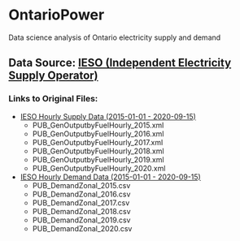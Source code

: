 # OntarioPower
Data science analysis of Ontario electricity supply and demand

## Data Source: [IESO (Independent Electricity Supply Operator)](http://www.ieso.ca)
### Links to Original Files:
- [IESO Hourly Supply Data (2015-01-01 - 2020-09-15)](http://www.google.com)
  - PUB_GenOutputbyFuelHourly_2015.xml
  - PUB_GenOutputbyFuelHourly_2016.xml
  - PUB_GenOutputbyFuelHourly_2017.xml
  - PUB_GenOutputbyFuelHourly_2018.xml
  - PUB_GenOutputbyFuelHourly_2019.xml
  - PUB_GenOutputbyFuelHourly_2020.xml
- [IESO Hourly Demand Data (2015-01-01 - 2020-09-15)](http://www.yahoo.com)
  - PUB_DemandZonal_2015.csv
  - PUB_DemandZonal_2016.csv
  - PUB_DemandZonal_2017.csv
  - PUB_DemandZonal_2018.csv
  - PUB_DemandZonal_2019.csv
  - PUB_DemandZonal_2020.csv
